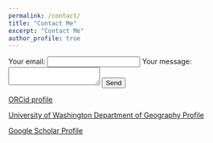 ```yaml
---
permalink: /contact/
title: "Contact Me"
excerpt: "Contact Me"
author_profile: true
---
```

<!-- modify this form HTML and place wherever you want your form -->
<form
  action="https://formspree.io/f/xqkrjjeb"
  method="POST"
>
  <label>
    Your email:
    <input type="email" name="email">
  </label>
  <label>
    Your message:
    <textarea name="message"></textarea>
  </label>
  <!-- your other form fields go here -->
  <button type="submit">Send</button>
</form>

[ORCid profile](https://orcid.org/0000-0002-0681-8204)

[University of Washington Department of Geography Profile](https://geography.washington.edu/people/theodore-davenport)

[Google Scholar Profile](https://scholar.google.com/citations?user=wlBQ19AAAAAJ&hl=en)